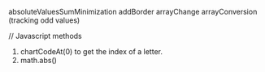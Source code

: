 absoluteValuesSumMinimization
addBorder
arrayChange
arrayConversion (tracking odd values)





// Javascript methods
1. chartCodeAt(0) to get the index of a letter.
2. math.abs()